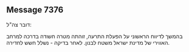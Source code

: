 ## Message 7376

דובר צה"ל:

בהמשך לדיווח הראשוני על הפעלת התרעה, זוהתה מטרה חשודה בדרכה למרחב האווירי של מדינת ישראל משטח לבנון. לאחר בדיקה - נשלל חשש לחדירה.

